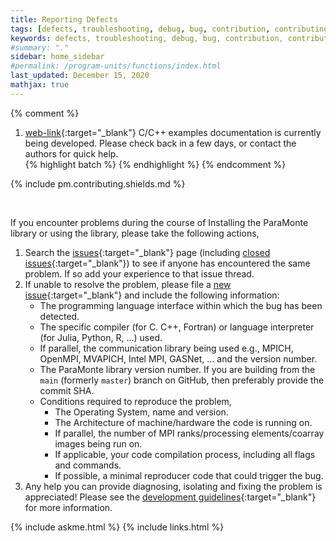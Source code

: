 ```yaml
---
title: Reporting Defects
tags: [defects, troubleshooting, debug, bug, contribution, contributing]
keywords: defects, troubleshooting, debug, bug, contribution, contributing
#summary: "."
sidebar: home_sidebar
#permalink: /program-units/functions/index.html
last_updated: December 15, 2020
mathjax: true
---
```


{% comment %}
1. [web-link](){:target="_blank"}
C/C++ examples documentation is currently being developed. Please check back in a few days, or contact the authors for quick help.  
{% highlight batch %}
{% endhighlight %}
{% endcomment %}

<div id="toc"></div>  

{% include pm.contributing.shields.md %}

<br>

If you encounter problems during the course of Installing the ParaMonte library or using the library, please take the following actions,  

1.  Search the [issues](https://github.com/cdslaborg/paramonte/issues){:target="_blank"} page (including [closed issues](https://github.com/cdslaborg/paramonte/issues?q=is%3Aissue+is%3Aclosed){:target="_blank"}) 
    to see if anyone has encountered the same problem. If so add your experience to that issue thread.  
1.  If unable to resolve the problem, please file a [new issue](https://github.com/cdslaborg/paramonte/issues/new?assignees=&labels=&template=reproducible-bug-report.md&title=Defect%3A+){:target="_blank"} and include the following information:  
    +   The programming language interface within which the bug has been detected.  
    +   The specific compiler (for C. C++, Fortran) or language interpreter (for Julia, Python, R, ...) used.  
    +   If parallel, the communication library being used e.g., MPICH, OpenMPI, MVAPICH, Intel MPI, GASNet, ... and the version number.  
    +   The ParaMonte library version number. If you are building from the `main` (formerly `master`) branch on GitHub, then preferably provide the commit SHA.  
    +   Conditions required to reproduce the problem,  
        +   The Operating System, name and version.  
        +   The Architecture of machine/hardware the code is running on.  
        +   If parallel, the number of MPI ranks/processing elements/coarray images being run on.  
        +   If applicable, your code compilation process, including all flags and commands.  
        +   If possible, a minimal reproducer code that could trigger the bug.  
1.  Any help you can provide diagnosing, isolating and fixing the
    problem is appreciated! Please see the [development guidelines](../development/general/){:target="_blank"} for more information.


{% include askme.html %}
{% include links.html %}

